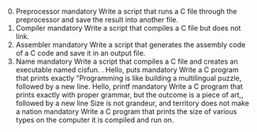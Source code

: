 0. Preprocessor
mandatory
Write a script that runs a C file through the preprocessor and save the result into another file.
1. Compiler
mandatory
Write a script that compiles a C file but does not link.
2. Assembler
mandatory
Write a script that generates the assembly code of a C code and save it in an output file.
3. Name
mandatory
Write a script that compiles a C file and creates an executable named cisfun.
. Hello, puts
mandatory
Write a C program that prints exactly "Programming is like building a multilingual puzzle, followed by a new line.
Hello, printf
mandatory
Write a C program that prints exactly with proper grammar, but the outcome is a piece of art,, followed by a new line
Size is not grandeur, and territory does not make a nation
mandatory
Write a C program that prints the size of various types on the computer it is compiled and run on.
